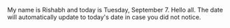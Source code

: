 My name is Rishabh and today is Tuesday, September 7. Hello all. The date will automatically update to today's date in case you did not notice.
